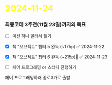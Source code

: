 # <span style="color:yellow">2024-11-24</span>

### 최종코테 3주전(11월 23일)까지의 목표
- [ ] 미션 하나 골라서 풀기
- [x] 책 "오브젝트" 챕터 5 완독 (~175p) ✅ 2024-11-22
- [x] 책 "오브젝트" 챕터 6 완독 (~215p) ✅ 2024-11-23
- [ ] 페어 프로그래밍 or 스터디 진행하기



페어 프로그래밍하러 종로3가로 출발